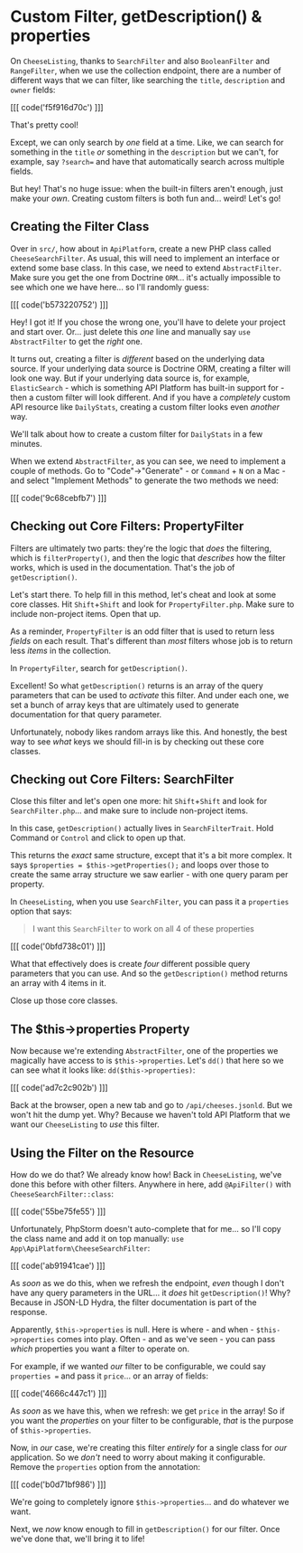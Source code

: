# Custom Filter, getDescription() & properties

On `CheeseListing`, thanks to `SearchFilter` and also `BooleanFilter` and
`RangeFilter`, when we use the collection endpoint, there are a number
of different ways that we can filter, like searching the `title`, `description`
and `owner` fields:

[[[ code('f5f916d70c') ]]]

That's pretty cool!

Except, we can only search by *one* field at a time. Like, we can search for
something in the `title` *or* something in the `description` but we can't, for
example, say `?search=` and have that automatically search across multiple fields.

But hey! That's no huge issue: when the built-in filters aren't enough, just make
your *own*. Creating custom filters is both fun and... weird! Let's go!

## Creating the Filter Class

Over in `src/`, how about in `ApiPlatform`, create a new PHP class called
`CheeseSearchFilter`. As usual, this will need to implement an interface or
extend some base class. In this case, we need to extend `AbstractFilter`. Make
sure you get the one from Doctrine `ORM`... it's actually impossible to see which
one we have here... so I'll randomly guess:

[[[ code('b573220752') ]]]

Hey! I got it! If you chose the wrong one, you'll have to delete your project and
start over. Or... just delete this *one* line and manually say `use AbstractFilter`
to get the *right* one.

It turns out, creating a filter is *different* based on the underlying data
source. If your underlying data source is Doctrine ORM, creating a filter
will look one way. But if your underlying data source is, for example,
`ElasticSearch` - which is something API Platform has built-in support for - then
a custom filter will look different. And if you have a *completely* custom API
resource like `DailyStats`, creating a custom filter looks even *another* way.

We'll talk about how to create a custom filter for `DailyStats` in a few minutes.

When we extend `AbstractFilter`, as you can see, we need to implement a couple of
methods. Go to "Code"->"Generate" - or `Command` + `N` on a Mac - and select
"Implement Methods" to generate the two methods we need:

[[[ code('9c68cebfb7') ]]]

## Checking out Core Filters: PropertyFilter

Filters are ultimately two parts: they're the logic that *does* the filtering,
which is `filterProperty()`, and then the logic that *describes* how the filter
works, which is used in the documentation. That's the job of `getDescription()`.

Let's start there. To help fill in this method, let's cheat and look at some core
classes. Hit `Shift`+`Shift` and look for `PropertyFilter.php`. Make sure to
include non-project items. Open that up.

As a reminder, `PropertyFilter` is an odd filter that is used to return less
*fields* on each result. That's different than *most* filters whose job is to
return less *items* in the collection.

In `PropertyFilter`, search for `getDescription()`.

Excellent! So what `getDescription()` returns is an array of the query parameters
that can be used to *activate* this filter. And under each one, we set a bunch of
array keys that are ultimately used to generate documentation for that query
parameter.

Unfortunately, nobody likes random arrays like this. And honestly, the best way to
see *what* keys we should fill-in is by checking out these core classes.

## Checking out Core Filters: SearchFilter

Close this filter and let's open one more: hit `Shift`+`Shift` and look for
`SearchFilter.php`... and make sure to include non-project items.

In this case, `getDescription()` actually lives in `SearchFilterTrait`.
Hold Command or `Control` and click to open up that.

This returns the *exact* same structure, except that it's a bit more complex.
It says `$properties = $this->getProperties();` and loops over those to create
the same array structure we saw earlier - with one query param per property.

In `CheeseListing`, when you use `SearchFilter`, you can pass it a `properties`
option that says:

> I want this `SearchFilter` to work on all 4 of these properties

[[[ code('0bfd738c01') ]]]

What that effectively does is create *four* different possible query parameters
that you can use. And so the `getDescription()` method returns an array with
4 items in it.

Close up those core classes.

## The $this->properties Property

Now because we're extending `AbstractFilter`, one of the properties we magically
have access to is `$this->properties`. Let's `dd()` that here so we can see what
it looks like: `dd($this->properties)`:

[[[ code('ad7c2c902b') ]]]

Back at the browser, open a new tab and go to `/api/cheeses.jsonld`. But
we won't hit the dump yet. Why? Because we haven't told API Platform that we want
our `CheeseListing` to *use* this filter.

## Using the Filter on the Resource

How do we do that? We already know how! Back in `CheeseListing`, we've done this
before with other filters. Anywhere in here, add `@ApiFilter()` with
`CheeseSearchFilter::class`:

[[[ code('55be75fe55') ]]]

Unfortunately, PhpStorm doesn't auto-complete that for me... so I'll copy the class
name and add it on top manually: `use App\ApiPlatform\CheeseSearchFilter`:

[[[ code('ab91941cae') ]]]

As *soon* as we do this, when we refresh the endpoint, *even* though I don't have
any query parameters in the URL... it *does* hit `getDescription()`! Why? Because
in JSON-LD Hydra, the filter documentation is part of the response.

Apparently, `$this->properties` is null. Here is where - and when - `$this->properties`
comes into play. Often - and as we've seen - you can pass *which* properties you
want a filter to operate on.

For example, if we wanted *our* filter to be configurable, we could say
`properties =` and pass it `price`... or an array of fields:

[[[ code('4666c447c1') ]]]

As *soon* as we have this, when we refresh: we get `price` in the array! So if
you want the *properties* on your filter to be configurable, *that* is the purpose
of `$this->properties`.

Now, in *our* case, we're creating this filter *entirely* for a single class for
*our* application. So we *don't* need to worry about making it configurable.
Remove the `properties` option from the annotation:

[[[ code('b0d71bf986') ]]]

We're going to completely ignore `$this->properties`... and do whatever we want.

Next, we *now* know enough to fill in `getDescription()` for our filter. Once we've
done that, we'll bring it to life!

